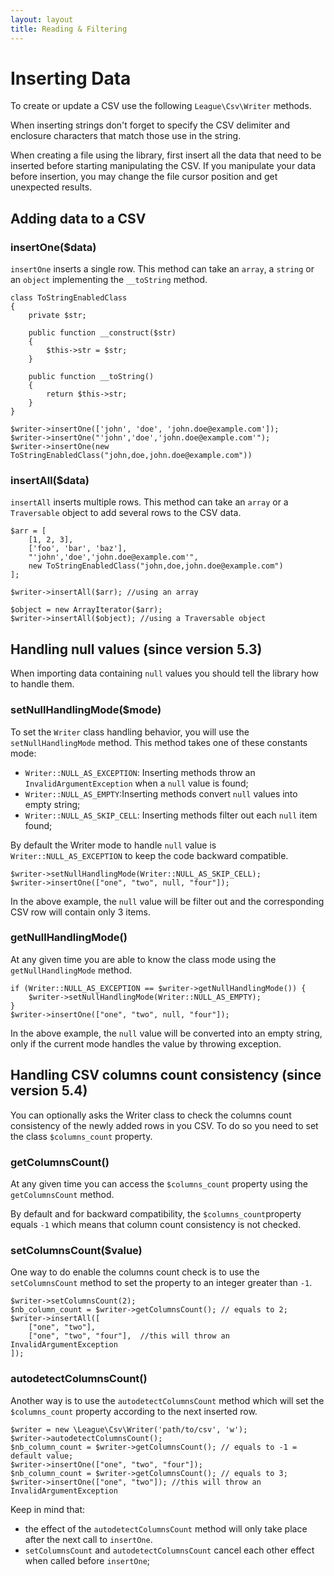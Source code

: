 ```yaml
---
layout: layout
title: Reading & Filtering
---
```


# Inserting Data

To create or update a CSV use the following `League\Csv\Writer` methods.

<p class="message-warning">When inserting strings don't forget to specify the CSV delimiter and enclosure characters that match those use in the string.</p>

<p class="message-info">When creating a file using the library, first insert all the data that need to be inserted before starting manipulating the CSV. If you manipulate your data before insertion, you may change the file cursor position and get unexpected results.</p>

## Adding data to a CSV

### insertOne($data)

`insertOne` inserts a single row. This method can take an `array`, a `string` or
an `object` implementing the `__toString` method.

~~~.language-php
class ToStringEnabledClass
{
    private $str;

    public function __construct($str)
    {
        $this->str = $str;
    }

    public function __toString()
    {
        return $this->str;
    }
}

$writer->insertOne(['john', 'doe', 'john.doe@example.com']);
$writer->insertOne("'john','doe','john.doe@example.com'"); 
$writer->insertOne(new ToStringEnabledClass("john,doe,john.doe@example.com")) 
~~~

### insertAll($data)

`insertAll` inserts multiple rows. This method can take an `array` or a 
`Traversable` object to add several rows to the CSV data.

~~~.language-php
$arr = [
    [1, 2, 3],
    ['foo', 'bar', 'baz'],
    "'john','doe','john.doe@example.com'",
    new ToStringEnabledClass("john,doe,john.doe@example.com")
];

$writer->insertAll($arr); //using an array 

$object = new ArrayIterator($arr);
$writer->insertAll($object); //using a Traversable object
~~~

## Handling null values (since version 5.3)

When importing data containing `null` values you should tell the library how to handle them. 

### setNullHandlingMode($mode)

To set the `Writer` class handling behavior, you will use the `setNullHandlingMode` method. This method takes one of these constants mode:

* `Writer::NULL_AS_EXCEPTION`: Inserting methods throw an `InvalidArgumentException` when a `null` value is found;
* `Writer::NULL_AS_EMPTY`:Inserting methods convert `null` values into empty string;
* `Writer::NULL_AS_SKIP_CELL`: Inserting methods filter out each `null` item found;

<p class="message-warning">By default the Writer mode to handle <code>null</code> value is <code>Writer::NULL_AS_EXCEPTION</code> to keep the code backward compatible.</p>

~~~.language-php
$writer->setNullHandlingMode(Writer::NULL_AS_SKIP_CELL);
$writer->insertOne(["one", "two", null, "four"]); 
~~~

In the above example, the `null` value will be filter out and the corresponding CSV row will contain only 3 items.

### getNullHandlingMode()

At any given time you are able to know the class mode using the `getNullHandlingMode` method.

~~~.language-php
if (Writer::NULL_AS_EXCEPTION == $writer->getNullHandlingMode()) {
    $writer->setNullHandlingMode(Writer::NULL_AS_EMPTY);
}
$writer->insertOne(["one", "two", null, "four"]); 
~~~
In the above example, the `null` value will be converted into an empty string, only if the current mode handles the value by throwing exception.

## Handling CSV columns count consistency (since version 5.4)

You can optionally asks the Writer class to check the columns count consistency of the newly added rows in you CSV. To do so you need to set the class `$columns_count` property.

### getColumnsCount()

At any given time you can access the `$columns_count` property using the `getColumnsCount` method. 

<p class="message-warning">By default and for backward compatibility, the <code>$columns_count</code>property equals <code>-1</code> which means that column count consistency is not checked.</p>

### setColumnsCount($value)

One way to do enable the columns count check is to use the `setColumnsCount` method to set the property to an integer greater than `-1`.

~~~.language-php
$writer->setColumnsCount(2);
$nb_column_count = $writer->getColumnsCount(); // equals to 2;
$writer->insertAll([
    ["one", "two"],
    ["one", "two", "four"],  //this will throw an InvalidArgumentException
]); 
~~~

### autodetectColumnsCount()

Another way is to use the `autodetectColumnsCount` method which will set the `$columns_count` property according to the next inserted row.

~~~.language-php
$writer = new \League\Csv\Writer('path/to/csv', 'w');
$writer->autodetectColumnsCount();
$nb_column_count = $writer->getColumnsCount(); // equals to -1 = default value;
$writer->insertOne(["one", "two", "four"]); 
$nb_column_count = $writer->getColumnsCount(); // equals to 3;
$writer->insertOne(["one", "two"]); //this will throw an InvalidArgumentException
~~~

Keep in mind that:

* the effect of the `autodetectColumnsCount` method will only take place after the next call to `insertOne`.
* `setColumnsCount` and `autodetectColumnsCount` cancel each other effect when called before `insertOne`;
